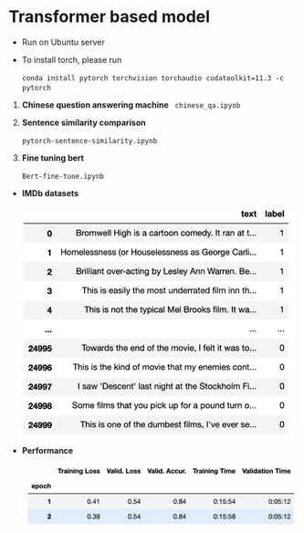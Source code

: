 # Transformer based model
- Run on Ubuntu server
- To install torch, please run

    `` conda install pytorch torchvision torchaudio cudatoolkit=11.3 -c pytorch ``

1.  **Chinese question answering machine**
    ` chinese_qa.ipynb`
2. **Sentence similarity comparison**
    
    ` pytorch-sentence-similarity.ipynb `

3. **Fine tuning bert**

     ` Bert-fine-tune.ipynb `
- **IMDb datasets**

   <img src="./Datasets.png" width="500">

- **Performance**

    <img src="./performance.png" width="500">
